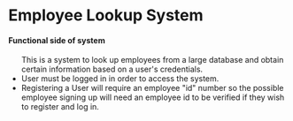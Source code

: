 # Employee Lookup System
<h4>
Functional side of system
</h4>

<ul>
This is a system to look up employees 
from a large database and obtain certain 
information based on a user's credentials.
<li>
User must be logged in in order to access the system.
</li>
<li>
Registering a User will require an employee "id" number so 
the possible employee signing up will need an employee id
to be verified if they wish to register and log in.
</li>
</ul>
